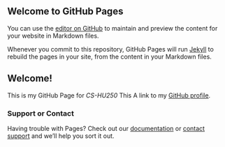## Welcome to GitHub Pages

You can use the [editor on GitHub](https://github.com/RussetPotatoes/RussetPotatoes.github.io/edit/main/README.md) to maintain and preview the content for your website in Markdown files.

Whenever you commit to this repository, GitHub Pages will run [Jekyll](https://jekyllrb.com/) to rebuild the pages in your site, from the content in your Markdown files.

## Welcome!
This is my GitHub Page for *CS-HU250*
This A link to my [GitHub profile](https://github.com/RussetPotatoes).

### Support or Contact

Having trouble with Pages? Check out our [documentation](https://docs.github.com/categories/github-pages-basics/) or [contact support](https://support.github.com/contact) and we’ll help you sort it out.
